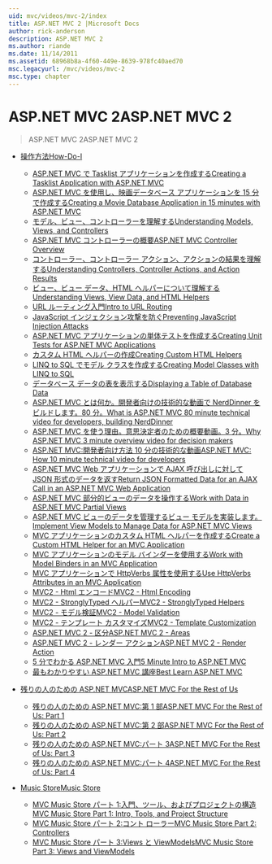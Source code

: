 ```yaml
---
uid: mvc/videos/mvc-2/index
title: ASP.NET MVC 2 |Microsoft Docs
author: rick-anderson
description: ASP.NET MVC 2
ms.author: riande
ms.date: 11/14/2011
ms.assetid: 68968b8a-4f60-449e-8639-978fc40aed70
msc.legacyurl: /mvc/videos/mvc-2
msc.type: chapter
---
```

<a name="aspnet-mvc-2"></a><span data-ttu-id="d88b7-103">ASP.NET MVC 2</span><span class="sxs-lookup"><span data-stu-id="d88b7-103">ASP.NET MVC 2</span></span>
====================
> <span data-ttu-id="d88b7-104">ASP.NET MVC 2</span><span class="sxs-lookup"><span data-stu-id="d88b7-104">ASP.NET MVC 2</span></span>


- [<span data-ttu-id="d88b7-105">操作方法</span><span class="sxs-lookup"><span data-stu-id="d88b7-105">How-Do-I</span></span>](how-do-i/index.md)

    - [<span data-ttu-id="d88b7-106">ASP.NET MVC で Tasklist アプリケーションを作成する</span><span class="sxs-lookup"><span data-stu-id="d88b7-106">Creating a Tasklist Application with ASP.NET MVC</span></span>](how-do-i/creating-a-tasklist-application-with-aspnet-mvc.md)
    - [<span data-ttu-id="d88b7-107">ASP.NET MVC を使用し、映画データベース アプリケーションを 15 分で作成する</span><span class="sxs-lookup"><span data-stu-id="d88b7-107">Creating a Movie Database Application in 15 minutes with ASP.NET MVC</span></span>](how-do-i/creating-a-movie-database-application-in-15-minutes-with-aspnet-mvc.md)
    - [<span data-ttu-id="d88b7-108">モデル、ビュー、コントローラーを理解する</span><span class="sxs-lookup"><span data-stu-id="d88b7-108">Understanding Models, Views, and Controllers</span></span>](how-do-i/understanding-models-views-and-controllers.md)
    - [<span data-ttu-id="d88b7-109">ASP.NET MVC コントローラーの概要</span><span class="sxs-lookup"><span data-stu-id="d88b7-109">ASP.NET MVC Controller Overview</span></span>](how-do-i/aspnet-mvc-controller-overview.md)
    - [<span data-ttu-id="d88b7-110">コントローラー、コントローラー アクション、アクションの結果を理解する</span><span class="sxs-lookup"><span data-stu-id="d88b7-110">Understanding Controllers, Controller Actions, and Action Results</span></span>](how-do-i/understanding-controllers-controller-actions-and-action-results.md)
    - [<span data-ttu-id="d88b7-111">ビュー、ビュー データ、HTML ヘルパーについて理解する</span><span class="sxs-lookup"><span data-stu-id="d88b7-111">Understanding Views, View Data, and HTML Helpers</span></span>](how-do-i/understanding-views-view-data-and-html-helpers.md)
    - [<span data-ttu-id="d88b7-112">URL ルーティング入門</span><span class="sxs-lookup"><span data-stu-id="d88b7-112">Intro to URL Routing</span></span>](how-do-i/an-introduction-to-url-routing.md)
    - [<span data-ttu-id="d88b7-113">JavaScript インジェクション攻撃を防ぐ</span><span class="sxs-lookup"><span data-stu-id="d88b7-113">Preventing JavaScript Injection Attacks</span></span>](how-do-i/preventing-javascript-injection-attacks.md)
    - [<span data-ttu-id="d88b7-114">ASP.NET MVC アプリケーションの単体テストを作成する</span><span class="sxs-lookup"><span data-stu-id="d88b7-114">Creating Unit Tests for ASP.NET MVC Applications</span></span>](how-do-i/creating-unit-tests-for-aspnet-mvc-applications.md)
    - [<span data-ttu-id="d88b7-115">カスタム HTML ヘルパーの作成</span><span class="sxs-lookup"><span data-stu-id="d88b7-115">Creating Custom HTML Helpers</span></span>](how-do-i/creating-custom-html-helpers.md)
    - [<span data-ttu-id="d88b7-116">LINQ to SQL でモデル クラスを作成する</span><span class="sxs-lookup"><span data-stu-id="d88b7-116">Creating Model Classes with LINQ to SQL</span></span>](how-do-i/creating-model-classes-with-linq-to-sql.md)
    - [<span data-ttu-id="d88b7-117">データベース データの表を表示する</span><span class="sxs-lookup"><span data-stu-id="d88b7-117">Displaying a Table of Database Data</span></span>](how-do-i/displaying-a-table-of-database-data.md)
    - [<span data-ttu-id="d88b7-118">ASP.NET MVC とは何か。開発者向けの技術的な動画で NerdDinner をビルドします。80 分。</span><span class="sxs-lookup"><span data-stu-id="d88b7-118">What is ASP.NET MVC 80 minute technical video for developers, building NerdDinner</span></span>](how-do-i/what-is-aspnet-mvc-80-minute-technical-video-for-developers-building-nerddinner.md)
    - [<span data-ttu-id="d88b7-119">ASP.NET MVC を使う理由。意思決定者のための概要動画。3 分。</span><span class="sxs-lookup"><span data-stu-id="d88b7-119">Why ASP.NET MVC 3 minute overview video for decision makers</span></span>](how-do-i/why-aspnet-mvc-3-minute-overview-video-for-decision-makers.md)
    - [<span data-ttu-id="d88b7-120">ASP.NET MVC:開発者向け方法 10 分の技術的な動画</span><span class="sxs-lookup"><span data-stu-id="d88b7-120">ASP.NET MVC: How 10 minute technical video for developers</span></span>](how-do-i/aspnet-mvc-how-10-minute-technical-video-for-developers.md)
    - [<span data-ttu-id="d88b7-121">ASP.NET MVC Web アプリケーションで AJAX 呼び出しに対して JSON 形式のデータを返す</span><span class="sxs-lookup"><span data-stu-id="d88b7-121">Return JSON Formatted Data for an AJAX Call in an ASP.NET MVC Web Application</span></span>](how-do-i/how-do-i-return-json-formatted-data-for-an-ajax-call-in-an-aspnet-mvc-web-application.md)
    - [<span data-ttu-id="d88b7-122">ASP.NET MVC 部分的ビューのデータを操作する</span><span class="sxs-lookup"><span data-stu-id="d88b7-122">Work with Data in ASP.NET MVC Partial Views</span></span>](how-do-i/how-do-i-work-with-data-in-aspnet-mvc-partial-views.md)
    - [<span data-ttu-id="d88b7-123">ASP.NET MVC ビューのデータを管理するビュー モデルを実装します。</span><span class="sxs-lookup"><span data-stu-id="d88b7-123">Implement View Models to Manage Data for ASP.NET MVC Views</span></span>](how-do-i/how-do-i-implement-view-models-to-manage-data-for-aspnet-mvc-views.md)
    - [<span data-ttu-id="d88b7-124">MVC アプリケーションのカスタム HTML ヘルパーを作成する</span><span class="sxs-lookup"><span data-stu-id="d88b7-124">Create a Custom HTML Helper for an MVC Application</span></span>](how-do-i/how-do-i-create-a-custom-html-helper-for-an-mvc-application.md)
    - [<span data-ttu-id="d88b7-125">MVC アプリケーションのモデル バインダーを使用する</span><span class="sxs-lookup"><span data-stu-id="d88b7-125">Work with Model Binders in an MVC Application</span></span>](how-do-i/how-do-i-work-with-model-binders-in-an-mvc-application.md)
    - [<span data-ttu-id="d88b7-126">MVC アプリケーションで HttpVerbs 属性を使用する</span><span class="sxs-lookup"><span data-stu-id="d88b7-126">Use HttpVerbs Attributes in an MVC Application</span></span>](how-do-i/how-do-i-use-httpverbs-attributes-in-an-mvc-application.md)
    - [<span data-ttu-id="d88b7-127">MVC2 - Html エンコード</span><span class="sxs-lookup"><span data-stu-id="d88b7-127">MVC2 - Html Encoding</span></span>](how-do-i/mvc2-html-encoding.md)
    - [<span data-ttu-id="d88b7-128">MVC2 - StronglyTyped ヘルパー</span><span class="sxs-lookup"><span data-stu-id="d88b7-128">MVC2 - StronglyTyped Helpers</span></span>](how-do-i/mvc2-stronglytyped-helpers.md)
    - [<span data-ttu-id="d88b7-129">MVC2 - モデル検証</span><span class="sxs-lookup"><span data-stu-id="d88b7-129">MVC2 - Model Validation</span></span>](how-do-i/mvc2-model-validation.md)
    - [<span data-ttu-id="d88b7-130">MVC2 - テンプレート カスタマイズ</span><span class="sxs-lookup"><span data-stu-id="d88b7-130">MVC2 - Template Customization</span></span>](how-do-i/mvc2-template-customization.md)
    - [<span data-ttu-id="d88b7-131">ASP.NET MVC 2 - 区分</span><span class="sxs-lookup"><span data-stu-id="d88b7-131">ASP.NET MVC 2 - Areas</span></span>](how-do-i/aspnet-mvc-2-areas.md)
    - [<span data-ttu-id="d88b7-132">ASP.NET MVC 2 - レンダー アクション</span><span class="sxs-lookup"><span data-stu-id="d88b7-132">ASP.NET MVC 2 - Render Action</span></span>](how-do-i/aspnet-mvc-2-render-action.md)
    - [<span data-ttu-id="d88b7-133">5 分でわかる ASP.NET MVC 入門</span><span class="sxs-lookup"><span data-stu-id="d88b7-133">5 Minute Intro to ASP.NET MVC</span></span>](how-do-i/5-minute-introduction-to-aspnet-mvc.md)
    - [<span data-ttu-id="d88b7-134">最もわかりやすい ASP.NET MVC 講座</span><span class="sxs-lookup"><span data-stu-id="d88b7-134">Best Learn ASP.NET MVC</span></span>](how-do-i/how-to-best-learn-asp-net-mvc.md)
- [<span data-ttu-id="d88b7-135">残りの人のための ASP.NET MVC</span><span class="sxs-lookup"><span data-stu-id="d88b7-135">ASP.NET MVC For the Rest of Us</span></span>](aspnet-mvc-for-the-rest-of-us/index.md)

    - [<span data-ttu-id="d88b7-136">残りの人のための ASP.NET MVC:第 1 部</span><span class="sxs-lookup"><span data-stu-id="d88b7-136">ASP.NET MVC For the Rest of Us: Part 1</span></span>](aspnet-mvc-for-the-rest-of-us/aspnet-mvc-for-the-rest-of-us-part-1.md)
    - [<span data-ttu-id="d88b7-137">残りの人のための ASP.NET MVC:第 2 部</span><span class="sxs-lookup"><span data-stu-id="d88b7-137">ASP.NET MVC For the Rest of Us: Part 2</span></span>](aspnet-mvc-for-the-rest-of-us/aspnet-mvc-for-the-rest-of-us-part-2.md)
    - [<span data-ttu-id="d88b7-138">残りの人のための ASP.NET MVC:パート 3</span><span class="sxs-lookup"><span data-stu-id="d88b7-138">ASP.NET MVC For the Rest of Us: Part 3</span></span>](aspnet-mvc-for-the-rest-of-us/aspnet-mvc-for-the-rest-of-us-part-3.md)
    - [<span data-ttu-id="d88b7-139">残りの人のための ASP.NET MVC:パート 4</span><span class="sxs-lookup"><span data-stu-id="d88b7-139">ASP.NET MVC For the Rest of Us: Part 4</span></span>](aspnet-mvc-for-the-rest-of-us/aspnet-mvc-for-the-rest-of-us-part-4.md)
- [<span data-ttu-id="d88b7-140">Music Store</span><span class="sxs-lookup"><span data-stu-id="d88b7-140">Music Store</span></span>](music-store/index.md)

    - [<span data-ttu-id="d88b7-141">MVC Music Store パート 1:入門、ツール、およびプロジェクトの構造</span><span class="sxs-lookup"><span data-stu-id="d88b7-141">MVC Music Store Part 1: Intro, Tools, and Project Structure</span></span>](music-store/mvc-music-store-part-1-intro-tools-and-project-structure.md)
    - [<span data-ttu-id="d88b7-142">MVC Music Store パート 2:コント ローラー</span><span class="sxs-lookup"><span data-stu-id="d88b7-142">MVC Music Store Part 2: Controllers</span></span>](music-store/mvc-music-store-part-2-controllers.md)
    - [<span data-ttu-id="d88b7-143">MVC Music Store パート 3:Views と ViewModels</span><span class="sxs-lookup"><span data-stu-id="d88b7-143">MVC Music Store Part 3: Views and ViewModels</span></span>](music-store/mvc-music-store-part-3-views-and-viewmodels.md)
